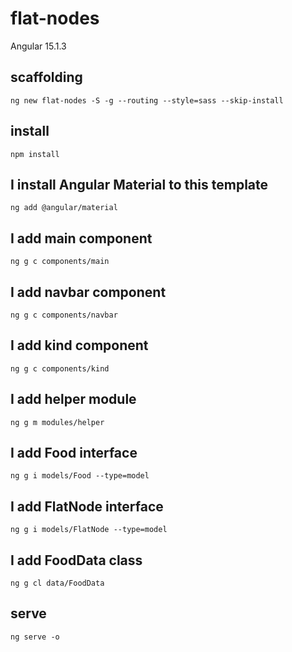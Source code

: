 # flat-nodes

Angular 15.1.3

## scaffolding

```shell
ng new flat-nodes -S -g --routing --style=sass --skip-install
```

## install

```shell
npm install
```

## I install Angular Material to this template

```shell
ng add @angular/material
```

## I add main component

```shell
ng g c components/main
```

## I add navbar component

```shell
ng g c components/navbar
```

## I add kind component

```shell
ng g c components/kind
```

## I add helper module

```shell
ng g m modules/helper
```

## I add Food interface

```shell
ng g i models/Food --type=model
```

## I add FlatNode interface

```shell
ng g i models/FlatNode --type=model
```

## I add FoodData class

```shell
ng g cl data/FoodData
```

## serve

```shell
ng serve -o
```
